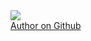 <footer class="branding-footer">
  <a href="https://github.com/johnnyBira" class="avatar" target="_blank">
    <img src="https://avatars1.githubusercontent.com/u/23634023?s=400&v=4" /><br>
    Author on Github
  </a>
</footer>
